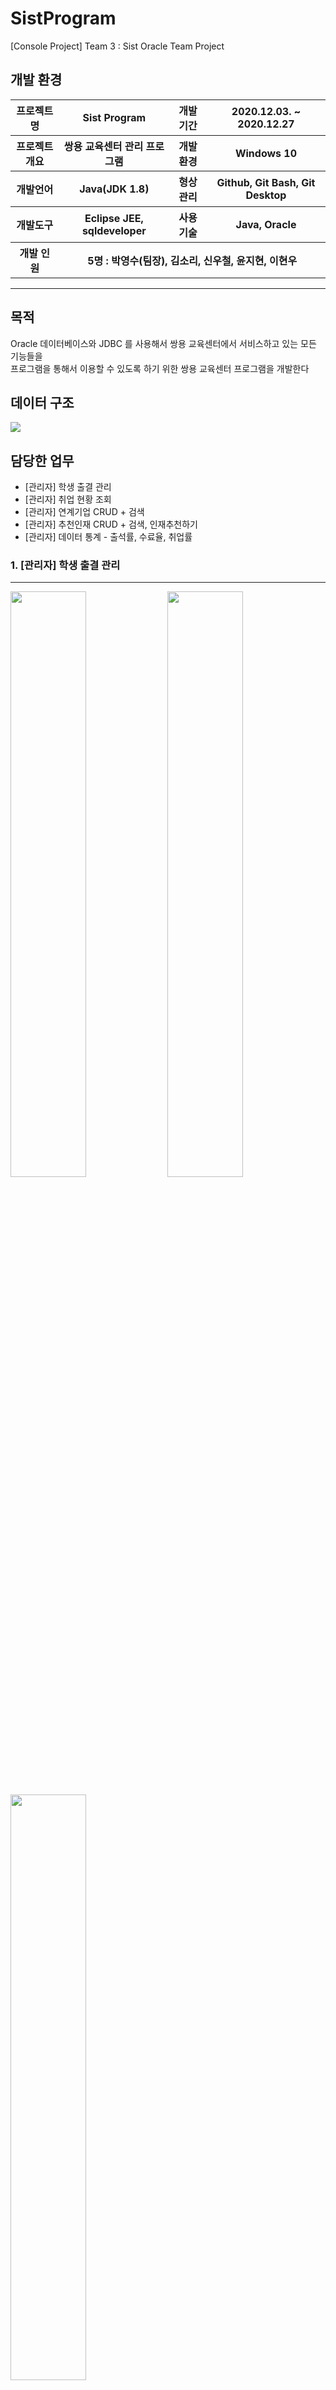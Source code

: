 # SistProgram
 [Console Project] Team 3 : Sist Oracle Team Project

## 개발 환경

<table>
    <tr>
        <th>프로젝트명</th>
        <th>Sist Program</th>
        <th>개발 기간</th>
        <th>2020.12.03. ~ 2020.12.27</th>
    </tr>
    <tr>
        <th>프로젝트 개요</th>
        <th>쌍용 교육센터 관리 프로그램</th>
        <th>개발환경</th>
        <th>Windows 10</th>
    </tr>
    <tr>
        <th>개발언어</th>
        <th>Java(JDK 1.8)</th>
        <th>형상관리</th>
        <th>Github, Git Bash, Git Desktop</th>
    </tr>
    <tr>
        <th>개발도구</th>
        <th>Eclipse JEE, sqldeveloper</th>
        <th>사용기술</th>
        <th>Java, Oracle</th>
    </tr>
     <tr>
        <th>개발 인원</th>
        <th colspan="3">5명 : 박영수(팀장), 김소리, 신우철, 윤지현, 이현우 </th>
    </tr>
</table>

<hr>


## 목적
Oracle 데이터베이스와 JDBC 를 사용해서 쌍용 교육센터에서 서비스하고 있는 모든 기능들을  
프로그램을 통해서 이용할 수 있도록 하기 위한 쌍용 교육센터 프로그램을 개발한다

## 데이터 구조 
<img src="images/data_structure.png" />


## 담당한 업무
- [관리자] 학생 출결 관리
- [관리자] 취업 현황 조회
- [관리자] 연계기업 CRUD + 검색
- [관리자] 추천인재 CRUD + 검색, 인재추천하기
- [관리자] 데이터 통계 - 출석률, 수료율, 취업률


### 1. [관리자] 학생 출결 관리
---
<p float="left">
  <img src="images/1_1.PNG" width="49%"/>
  <img src="images/1_2.PNG" width="49%"/>
</p>

<p float="left">
  <img src="images/1_3.PNG" width="49%"/>
</p>

### 2. [관리자] 취업 현황 조회
---
<p float="left">
  <img src="images/2_1.PNG" width="49%"/>
  <img src="images/2_2.PNG" width="49%"/>
</p>

<p float="left">
  <img src="images/2_3.PNG" width="49%"/>
  <img src="images/2_4.PNG" width="49%"/>
</p>

### 3. [관리자] 연계기업 CRUD + 검색
---
<p float="left">
  <img src="images/3_1.PNG" width="49%"/>
  <img src="images/3_2.PNG" width="49%"/>
</p>

<p float="left">
  <img src="images/3_3.PNG" width="49%"/>
  <img src="images/3_4.PNG" width="49%"/>
</p>

<p float="left">
  <img src="images/3_5.PNG" width="49%"/>
  <img src="images/3_6.PNG" width="49%"/>
</p>

<p float="left">
  <img src="images/3_7.PNG" width="49%"/>
</p>

### 4. [관리자] 추천인재 CRUD + 검색, 인재추천하기
---
<p float="left">
  <img src="images/4_1.PNG" width="49%"/>
  <img src="images/4_2.PNG" width="49%"/>
</p>

<p float="left">
  <img src="images/4_3.PNG" width="49%"/>
  <img src="images/4_4.PNG" width="49%"/>
</p>

<p float="left">
  <img src="images/4_5.PNG" width="49%"/>
  <img src="images/4_6.PNG" width="49%"/>
</p>

<p float="left">
  <img src="images/4_7.PNG" width="49%"/>
  <img src="images/4_8.PNG" width="49%"/>
</p>

<p float="left">
  <img src="images/4_9.PNG" width="49%"/>
  <img src="images/4_10.PNG" width="49%"/>
</p>

### 5. [관리자] 데이터 통계 - 출석률, 수료율, 취업률
---
<p float="left">
  <img src="images/5_1.PNG" width="49%"/>
  <img src="images/5_2.PNG" width="49%"/>
</p>

<p float="left">
  <img src="images/5_3.PNG" width="49%"/>
  <img src="images/5_4.PNG" width="49%"/>
</p>


## 후기
이번 프로젝트에서 아쉬운부분은 저번 프로젝트와 마찬가지로 초반 설계가 완벽하지 않아서 개발 진행하는 도중 몇번의 ERD 수정이 필요했다는 것,
DML 쿼리를 작성할때 JDBC에서 어떻게 동작하는지 모르는 상태로 작성해 놓아서 JDBC 개발에 들어갔을때 쿼리를 수정해야 하는 문제가 발생했다는 점,
그리고 팀장으로써 프로젝트 진행 상황 점검과 속도 조절에 실패해서 프로젝트의 마무리 부분에서 너무 급하게 진행됐다는 것 입니다
그래도 부족한 팀장을 조원들이 잘 따라와줘서 프로젝트를 무사히 마무리한것 같아 조원들에게 감사한 마음입니다.



